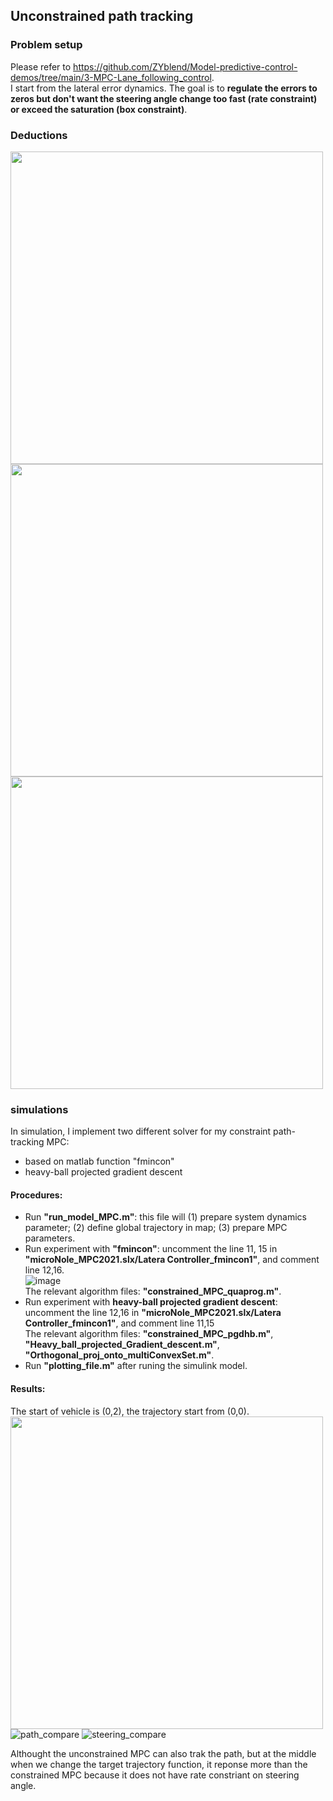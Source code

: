 ## Unconstrained path tracking
### Problem setup
Please refer to https://github.com/ZYblend/Model-predictive-control-demos/tree/main/3-MPC-Lane_following_control. <br>
I start from the lateral error dynamics. The goal is to **regulate the errors to zeros but don't want the steering angle change too fast (rate constraint) or exceed the saturation (box constraint)**.

### Deductions
<img src="https://user-images.githubusercontent.com/36635562/162812214-3706d096-79f0-4eed-82f8-866edf0c92d0.jpg" width="500" />
<img src="https://user-images.githubusercontent.com/36635562/162812226-9dfc833d-a854-4d7d-b27c-9ed19870af41.jpg" width="500" />
<img src="https://user-images.githubusercontent.com/36635562/162812232-850a7b52-7499-401c-a013-0584293f1b7c.jpg" width="500" />

### simulations
In simulation, I implement two different solver for my constraint path-tracking MPC:
- based on matlab function "fmincon"
- heavy-ball projected gradient descent 

#### Procedures:
- Run **"run_model_MPC.m"**: this file will (1) prepare system dynamics parameter; (2) define global trajectory in map; (3) prepare MPC parameters.
- Run experiment with **"fmincon"**: uncomment the line 11, 15 in **"microNole_MPC2021.slx/Latera Controller_fmincon1"**, and comment line 12,16. <br>
![image](https://user-images.githubusercontent.com/36635562/162813323-91a37fd6-f3d3-4110-8a15-6b16a84b869f.png) <br>
The relevant algorithm files: **"constrained_MPC_quaprog.m"**.
- Run experiment with **heavy-ball projected gradient descent**: uncomment the line 12,16 in **"microNole_MPC2021.slx/Latera Controller_fmincon1"**, and comment line 11,15 <br>
The relevant algorithm files: **"constrained_MPC_pgdhb.m"**, **"Heavy_ball_projected_Gradient_descent.m"**, **"Orthogonal_proj_onto_multiConvexSet.m"**.
- Run **"plotting_file.m"** after runing the simulink model.

#### Results:
The start of vehicle is (0,2), the trajectory start from (0,0).  <br>
<img src="https://user-images.githubusercontent.com/36635562/153500220-71bbe1e2-3722-4553-8dd6-da3f6095c899.png" width="500" /> <br>
![path_compare](https://user-images.githubusercontent.com/36635562/162815107-a0f97078-77bf-408d-a4da-87e4e3615b75.png)
![steering_compare](https://user-images.githubusercontent.com/36635562/162815157-cc29ffe8-cd39-4c4c-8afc-11aaaba26e36.png) <br>

Althought the unconstrained MPC can also trak the path, but at the middle when we change the target trajectory function, it reponse more than the constrained MPC because it does not have rate constriant on steering angle.



